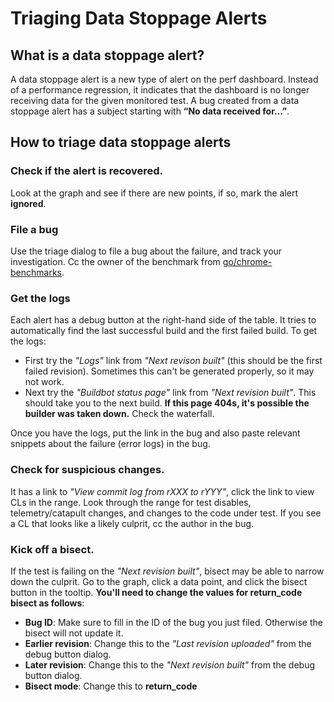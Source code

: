# Triaging Data Stoppage Alerts

## What is a data stoppage alert?
A data stoppage alert is a new type of alert on the perf dashboard. Instead of a
performance regression, it indicates that the dashboard is no longer receiving
data for the given monitored test. A bug created from a data stoppage alert has
a subject starting with **“No data received for…”**.

## How to triage data stoppage alerts

### Check if the alert is recovered.
Look at the graph and see if there are new points, if so, mark the alert
**ignored**.

### File a bug
Use the triage dialog to file a bug about the failure, and track your
investigation. Cc the owner of the benchmark from
[go/chrome-benchmarks](http://goto.google.com/chrome-benchmarks).

### Get the logs
Each alert has a debug button at the right-hand side of the table. It tries to
automatically find the last successful build and the first failed build. To get
the logs:
  * First try the *"Logs"* link from *"Next revison built"* (this should be the
    first failed revision). Sometimes this can't be generated properly, so it
    may not work.
  * Next try the *"Buildbot status page"* link from *"Next revision built"*.
    This should take you to the next build. **If this page 404s, it's possible
    the builder was taken down.** Check the waterfall.

Once you have the logs, put the link in the bug and also paste relevant snippets
about the failure (error logs) in the bug.

### Check for suspicious changes.
It has a link to *"View commit log from rXXX to rYYY"*, click the link to view
CLs in the range. Look through the range for test disables, telemetry/catapult
changes, and changes to the code under test. If you see a CL that looks like a
likely culprit, cc the author in the bug.

### Kick off a bisect.
If the test is failing on the *"Next revision built"*, bisect may be able to
narrow down the culprit. Go to the graph, click a data point, and click the
bisect button in the tooltip. **You'll need to change the values for return_code
bisect as follows**:
  * **Bug ID**: Make sure to fill in the ID of the bug you just filed.
    Otherwise the bisect will not update it.
  * **Earlier revision**: Change this to the *"Last revision uploaded"* from the
    debug button dialog.
  * **Later revision**: Change this to the *"Next revision built"* from the
    debug button dialog.
  * **Bisect mode**: Change this to **return_code**
